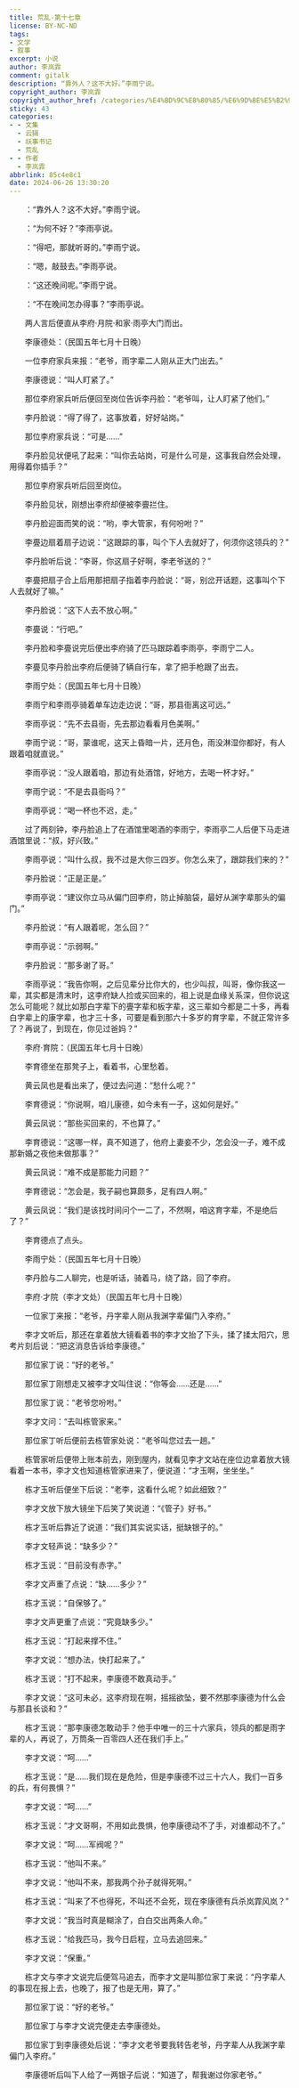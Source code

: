 ```yaml
---
title: 荒乱-第十七章
license: BY-NC-ND
tags:
- 文学
- 叙事
excerpt: 小说
author: 李岚霏
comment: gitalk
description: “靠外人？这不大好。”李雨宁说。
copyright_author: 李岚霏
copyright_author_href: /categories/%E4%BD%9C%E8%80%85/%E6%9D%8E%E5%B2%9A%E9%9C%8F/
sticky: 43
categories:
- - 文集
  - 云辑
  - 祅事书记
  - 荒乱
- - 作者
  - 李岚霏
abbrlink: 85c4e8c1
date: 2024-06-26 13:30:20
---
```

&emsp;&emsp;：“靠外人？这不大好。”李雨宁说。

&emsp;&emsp;：“为何不好？”李雨亭说。

&emsp;&emsp;：“得吧，那就听哥的。”李雨宁说。

&emsp;&emsp;：“嗯，敲鼓去。”李雨亭说。

&emsp;&emsp;：“这还晚间呢。”李雨宁说。

&emsp;&emsp;：“不在晚间怎办得事？”李雨亭说。

&emsp;&emsp;两人言后便直从李府·月院·和家·雨亭大门而出。

&emsp;&emsp;李康德处：（民国五年七月十日晚）

&emsp;&emsp;一位李府家兵来报：“老爷，雨字辈二人刚从正大门出去。”

&emsp;&emsp;李康德说：“叫人盯紧了。”

&emsp;&emsp;那位李府家兵听后便回至岗位告诉李丹脸：“老爷叫，让人盯紧了他们。”

&emsp;&emsp;李丹脸说：“得了得了，这事放着，好好站岗。”

&emsp;&emsp;那位李府家兵说：“可是......”

&emsp;&emsp;李丹脸见状便吼了起来：“叫你去站岗，可是什么可是，这事我自然会处理，用得着你插手？”

&emsp;&emsp;那位李府家兵听后回至岗位。

&emsp;&emsp;李丹脸见状，刚想出李府却便被李亹拦住。

&emsp;&emsp;李丹脸迎面而笑的说：“哟，李大管家，有何吩咐？”

&emsp;&emsp;李亹边扇着扇子边说：“这跟踪的事，叫个下人去就好了，何须你这领兵的？”

&emsp;&emsp;李丹脸听后说：“李哥，你这扇子好啊，李老爷送的？”

&emsp;&emsp;李亹把扇子合上后用那把扇子指着李丹脸说：“哥，别岔开话题，这事叫个下人去就好了嘛。”

&emsp;&emsp;李丹脸说：“这下人去不放心啊。”

&emsp;&emsp;李亹说：“行吧。”

&emsp;&emsp;李丹脸和李亹说完后便出李府骑了匹马跟踪着李雨亭，李雨宁二人。

&emsp;&emsp;李亹见李丹脸出李府后便骑了辆自行车，拿了把手枪跟了出去。

&emsp;&emsp;李雨宁处：（民国五年七月十日晚）

&emsp;&emsp;李雨宁和李雨亭骑着单车边走边说：“哥，那县衙离这可远。”

&emsp;&emsp;李雨亭说：“先不去县衙，先去那边看看月色美啊。”

&emsp;&emsp;李雨宁说：“哥，蒙谁呢，这天上昏暗一片，还月色，雨没淋湿你都好，有人跟着咱就直说。”

&emsp;&emsp;李雨亭说：“没人跟着咱，那边有处酒馆，好地方，去喝一杯才好。”

&emsp;&emsp;李雨宁说：“不是去县衙吗？”

&emsp;&emsp;李雨亭说：“喝一杯也不迟，走。”

&emsp;&emsp;过了两刻钟，李丹脸追上了在酒馆里喝酒的李雨宁，李雨亭二人后便下马走进酒馆里说：“叔，好兴致。”

&emsp;&emsp;李雨亭说：“叫什么叔，我不过是大你三四岁。你怎么来了，跟踪我们来的？”

&emsp;&emsp;李丹脸说：“正是正是。”

&emsp;&emsp;李雨亭说：“建议你立马从偏门回李府，防止掉脑袋，最好从渊字辈那头的偏门。”

&emsp;&emsp;李丹脸说：“有人跟着呢，怎么回？”

&emsp;&emsp;李雨亭说：“示弱啊。”

&emsp;&emsp;李丹脸说：“那多谢了哥。”

&emsp;&emsp;李雨亭说：“我告你啊，之后见辈分比你大的，也少叫叔，叫哥，像你我这一辈，其实都是清末时，这李府缺人捡或买回来的，祖上说是血缘关系深，但你说这怎么可能呢？就比如那白字辈下的亹字辈和板字辈，这三辈如今都是二十多，再看白字辈上的康字辈，也才三十多，可要是看到那六十多岁的育字辈，不就正常许多了？再说了，到现在，你见过爸妈？”

&emsp;&emsp;李府·育院：（民国五年七月十日晚）

&emsp;&emsp;李育德坐在那凳子上，看着书，心里愁着。

&emsp;&emsp;黄云凤也是看出来了，便过去问道：“愁什么呢？”

&emsp;&emsp;李育德说：“你说啊，咱儿康德，如今未有一子，这如何是好。”

&emsp;&emsp;黄云凤说：“那些买回来的，不也算了。”

&emsp;&emsp;李育德说：“这哪一样，真不知道了，他府上妻妾不少，怎会没一子，难不成那新婚之夜他未做那事？”

&emsp;&emsp;黄云凤说：“难不成是那能力问题？”

&emsp;&emsp;李育德说：“怎会是，我子嗣也算颇多，足有四人啊。”

&emsp;&emsp;黄云凤说：“我们是该找时间问个一二了，不然啊，咱这育字辈，不是绝后了？”

&emsp;&emsp;李育德点了点头。

&emsp;&emsp;李雨宁处：（民国五年七月十日晚）

&emsp;&emsp;李丹脸与二人聊完，也是听话，骑着马，绕了路，回了李府。

&emsp;&emsp;李府·才院（李才文处）（民国五年七月十日晚）

&emsp;&emsp;一位家丁来报：“老爷，丹字辈人刚从我渊字辈偏门入李府。”

&emsp;&emsp;李才文听后，那还在拿着放大镜看着书的李才文抬了下头，揉了揉太阳穴，思考片刻后说：“把这消息告诉给李康德。”

&emsp;&emsp;那位家丁说：“好的老爷。”

&emsp;&emsp;那位家丁刚想走又被李才文叫住说：“你等会......还是......”

&emsp;&emsp;那位家丁说：“老爷您吩咐。”

&emsp;&emsp;李才文问：“去叫栋管家来。”

&emsp;&emsp;那位家丁听后便前去栋管家处说：“老爷叫您过去一趟。”

&emsp;&emsp;栋管家听后便带上账本前去，刚到屋内，就看见李才文站在座位边拿着放大镜看着一本书，李才文也知道栋管家进来了，便说道：“才玉啊，坐坐坐。”

&emsp;&emsp;栋才玉听后便坐下后说：“老李，这看什么呢？如此细致？”

&emsp;&emsp;李才文放下放大镜坐下后笑了笑说道：“《管子》好书。”

&emsp;&emsp;栋才玉听后靠近了说道：“我们其实说实话，挺缺银子的。”

&emsp;&emsp;李才文轻声说：“缺多少？”

&emsp;&emsp;栋才玉说：“目前没有赤字。”

&emsp;&emsp;李才文声重了点说：“缺......多少？”

&emsp;&emsp;栋才玉说：“自保够了。”

&emsp;&emsp;李才文声更重了点说：“究竟缺多少。”

&emsp;&emsp;栋才玉说：“打起来撑不住。”

&emsp;&emsp;李才文说：“想办法，快打起来了。”

&emsp;&emsp;栋才玉说：“打不起来，李康德不敢真动手。”

&emsp;&emsp;李才文说：“这可未必，这李府现在啊，摇摇欲坠，要不然那李康德为什么会与那县长谈和？”

&emsp;&emsp;栋才玉说：“那李康德怎敢动手？他手中唯一的三十六家兵，领兵的都是雨字辈的人，再说了，万筒条一百零四人还在我们手上。”

&emsp;&emsp;李才文说：“呵......”

&emsp;&emsp;栋才玉说：“是......我们现在是危险，但是李康德不过三十六人，我们一百多的兵，有何畏惧？”

&emsp;&emsp;李才文说：“呵......”

&emsp;&emsp;栋才玉说：“才文哥啊，不用如此畏惧，他李康德动不了手，对谁都动不了。”

&emsp;&emsp;李才文说：“呵......军阀呢？”

&emsp;&emsp;栋才玉说：“他叫不来。”

&emsp;&emsp;李才文说：“他叫不来，那我两个孙子就得死啊。”

&emsp;&emsp;栋才玉说：“叫来了不也得死，不叫还不会死，现在李康德有兵杀岚霏风岚？”

&emsp;&emsp;李才文说：“我当时真是糊涂了，白白交出两条人命。”

&emsp;&emsp;栋才玉说：“给我匹马，我今日启程，立马去追回来。”

&emsp;&emsp;李才文说：“保重。”

&emsp;&emsp;栋才文与李才文说完后便驾马追去，而李才文是叫那位家丁来说：“丹字辈人的事现在报上去，也晚了，报了也是无用，算了。”

&emsp;&emsp;那位家丁说：“好的老爷。”

&emsp;&emsp;那位家丁与李才文说完便走去李康德处。

&emsp;&emsp;那位家丁到李康德处后说：“李才文老爷要我转告老爷，丹字辈人从我渊字辈偏门入李府。”

&emsp;&emsp;李康德听后叫下人给了一两银子后说：“知道了，帮我谢过你家老爷。”
